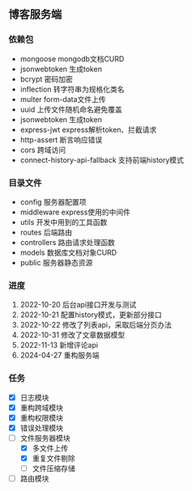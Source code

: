 ## 博客服务端
### 依赖包
- mongoose mongodb文档CURD
- jsonwebtoken 生成token
- bcrypt 密码加密
- inflection 转字符串为规格化类名
- multer form-data文件上传
- uuid 上传文件随机命名避免覆盖
- jsonwebtoken 生成token
- express-jwt express解析token、拦截请求
- http-assert 断言响应错误
- cors 跨域访问
- connect-history-api-fallback 支持前端history模式

### 目录文件
- config 服务器配置项
- middleware express使用的中间件
- utils 开发中用到的工具函数
- routes 后端路由
- controllers 路由请求处理函数
- models 数据库文档对象CURD
- public 服务器静态资源

### 进度
1. 2022-10-20 后台api接口开发与测试
2. 2022-10-21 配置history模式，更新部分接口
3. 2022-10-22 修改了列表api，采取后端分页办法
4. 2022-10-31 修改了文章数据模型
5. 2022-11-13 新增评论api
6. 2024-04-27 重构服务端

### 任务
- [X] 日志模块
- [X] 重构跨域模块
- [X] 重构权限模块
- [X] 错误处理模块
- [ ] 文件服务器模块
  - [X] 多文件上传
  - [X] 重复文件剔除
  - [ ] 文件压缩存储
- [ ] 路由模块